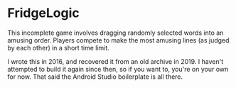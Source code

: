 # FridgeLogic

This incomplete game involves dragging randomly selected words into an amusing order.  Players compete to make the most amusing lines (as judged by each other) in a short time limit.

I wrote this in 2016, and recovered it from an old archive in 2019.  I haven't attempted to build it again since then, so if you want to, you're on your own for now.  That said the Android Studio boilerplate is all there.
